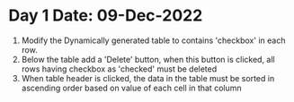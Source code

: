 # Day 1 Date: 09-Dec-2022
1. Modify the Dynamically generated table to contains 'checkbox' in each row.
2. Below the table add a 'Delete' button, when this button is clicked, all rows having checkbox as 'checked' must be deleted
3. When table header is clicked, the data in the table must be sorted in ascending order based on value of each cell in that column
